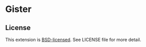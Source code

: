 # Gister

## License

This extension is [BSD-licensed](http://www.opensource.org/licenses/BSD-3-Clause). See LICENSE file for more detail.
